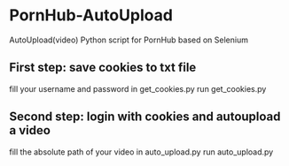 # PornHub-AutoUpload
AutoUpload(video) Python script for PornHub based on Selenium

## First step: save cookies to txt file
fill your username and password in get_cookies.py
run get_cookies.py

## Second step: login with cookies and autoupload a video
fill the absolute path of your video in auto_upload.py
run auto_upload.py
